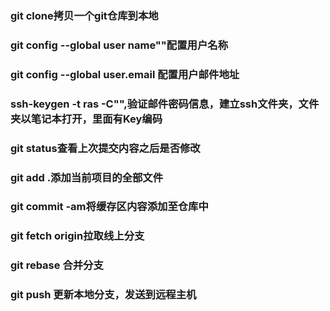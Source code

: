### git clone拷贝一个git仓库到本地
### git config --global user name""配置用户名称
### git config --global user.email 配置用户邮件地址
### ssh-keygen -t ras -C"",验证邮件密码信息，建立ssh文件夹，文件夹以笔记本打开，里面有Key编码
### git status查看上次提交内容之后是否修改
### git add .添加当前项目的全部文件
### git commit -am将缓存区内容添加至仓库中
### git fetch origin拉取线上分支
### git rebase 合并分支
### git push 更新本地分支，发送到远程主机